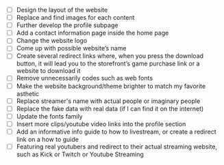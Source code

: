 - [ ] Design the layout of the website 
- [ ] Replace and find images for each content  
- [ ] Further develop the profile subpage 
- [ ] Add a contact information page inside the home page 
- [ ] Change the website logo 
- [ ] Come up with possible website’s name 
- [ ] Create several redirect links where, when you press the download button, it will lead you to the storefront’s game purchase link or a website to download it 
- [ ] Remove unnecessarily codes such as web fonts  
- [ ] Make the website background/theme brighter to match my favorite asthetic 
- [ ] Replace streamer's name with actual people or imaginary people
- [ ] Replace the fake data with real data (if I can find it on the internet)
- [ ] Update the fonts family
- [ ] Insert more clips/youtube video links into the profile section
- [ ] Add an informative info guide to how to livestream, or create a redirect link on a how to guide
- [ ] Featuring real youtubers and redirect to their actual streaming website, such as Kick or Twitch or Youtube Streaming
